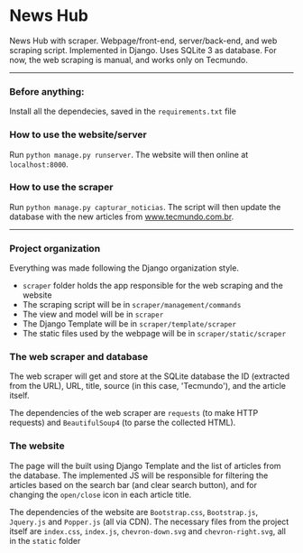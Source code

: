 # News Hub
News Hub with scraper. Webpage/front-end, server/back-end, and web scraping script. Implemented in Django. Uses SQLite 3 as database. For now, the web scraping is manual, and works only on Tecmundo.

---

### Before anything:
Install all the dependecies, saved in the `requirements.txt` file

### How to use the website/server
Run `python manage.py runserver`. The website will then online at `localhost:8000`.

### How to use the scraper
Run `python manage.py capturar_noticias`. The script will then update the database with the new articles from www.tecmundo.com.br. 

---

### Project organization
Everything was made following the Django organization style.
- `scraper` folder holds the app responsible for the web scraping and the website
- The scraping script will be in `scraper/management/commands`
- The view and model will be in `scraper`
- The Django Template will be in `scraper/template/scraper`
- The static files used by the webpage will be in `scraper/static/scraper`

### The web scraper and database
The web scraper will get and store at the SQLite database the ID (extracted from the URL), URL, title, source (in this case, 'Tecmundo'), and the article itself.

The dependencies of the web scraper are `requests` (to make HTTP requests) and `BeautifulSoup4` (to parse the collected HTML).

### The website
The page will the built using Django Template and the list of articles from the database. The implemented JS will be responsible for filtering the articles based on the search bar (and clear search button), and for changing the `open/close` icon in each article title.

The dependencies of the website are `Bootstrap.css`, `Bootstrap.js`, `Jquery.js` and `Popper.js` (all via CDN). The necessary files from the project itself are `index.css`, `index.js`, `chevron-down.svg` and `chevron-right.svg`, all in the `static` folder

